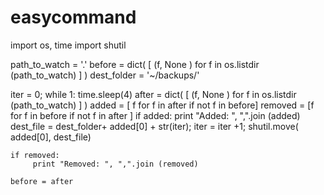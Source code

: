 easycommand
===========
import os, time
import shutil 

path_to_watch = '.'
before = dict( [ (f, None ) for f in os.listdir (path_to_watch) ] )
dest_folder = '~/backups/'

iter = 0;
while 1:
    time.sleep(4)
    after = dict( [ (f, None ) for f in os.listdir (path_to_watch) ] )
    added = [ f for f in after if not f in before]
    removed = [f for f in before if not f in after ]
    if added: 
	    print "Added: ", ",".join (added)
	    dest_file = dest_folder+ added[0] + str(iter);
	    iter = iter +1;
	    shutil.move( added[0], dest_file)
	    
    if removed: 
	     print "Removed: ", ",".join (removed)

    before = after 
